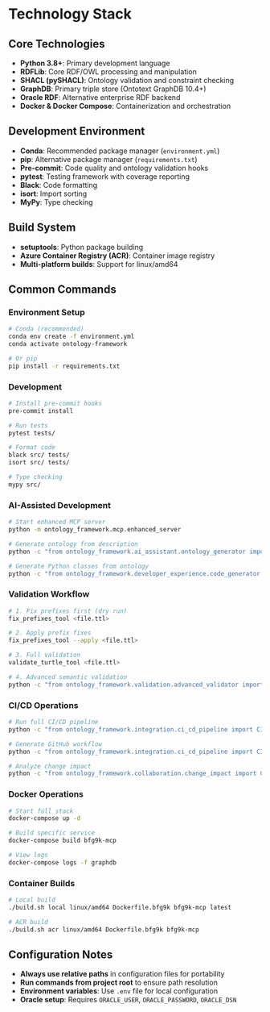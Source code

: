 # Technology Stack

## Core Technologies
- **Python 3.8+**: Primary development language
- **RDFLib**: Core RDF/OWL processing and manipulation
- **SHACL (pySHACL)**: Ontology validation and constraint checking
- **GraphDB**: Primary triple store (Ontotext GraphDB 10.4+)
- **Oracle RDF**: Alternative enterprise RDF backend
- **Docker & Docker Compose**: Containerization and orchestration

## Development Environment
- **Conda**: Recommended package manager (`environment.yml`)
- **pip**: Alternative package manager (`requirements.txt`)
- **Pre-commit**: Code quality and ontology validation hooks
- **pytest**: Testing framework with coverage reporting
- **Black**: Code formatting
- **isort**: Import sorting
- **MyPy**: Type checking

## Build System
- **setuptools**: Python package building
- **Azure Container Registry (ACR)**: Container image registry
- **Multi-platform builds**: Support for linux/amd64

## Common Commands

### Environment Setup
```bash
# Conda (recommended)
conda env create -f environment.yml
conda activate ontology-framework

# Or pip
pip install -r requirements.txt
```

### Development
```bash
# Install pre-commit hooks
pre-commit install

# Run tests
pytest tests/

# Format code
black src/ tests/
isort src/ tests/

# Type checking
mypy src/
```

### AI-Assisted Development
```bash
# Start enhanced MCP server
python -m ontology_framework.mcp.enhanced_server

# Generate ontology from description
python -c "from ontology_framework.ai_assistant.ontology_generator import OntologyGenerator; og = OntologyGenerator(); print(og.generate_from_description('A library system with books and authors'))"

# Generate Python classes from ontology
python -c "from ontology_framework.developer_experience.code_generator import CodeGenerator; cg = CodeGenerator(); cg.generate_python_classes('ontology.ttl')"
```

### Validation Workflow
```bash
# 1. Fix prefixes first (dry run)
fix_prefixes_tool <file.ttl>

# 2. Apply prefix fixes
fix_prefixes_tool --apply <file.ttl>

# 3. Full validation
validate_turtle_tool <file.ttl>

# 4. Advanced semantic validation
python -c "from ontology_framework.validation.advanced_validator import AdvancedValidator; av = AdvancedValidator(); print(av.semantic_consistency_check(graph))"
```

### CI/CD Operations
```bash
# Run full CI/CD pipeline
python -c "from ontology_framework.integration.ci_cd_pipeline import CICDPipeline; pipeline = CICDPipeline(); pipeline.run_pipeline(['ontology.ttl'])"

# Generate GitHub workflow
python -c "from ontology_framework.integration.ci_cd_pipeline import CICDPipeline; pipeline = CICDPipeline(); pipeline.generate_github_workflow('.')"

# Analyze change impact
python -c "from ontology_framework.collaboration.change_impact import ChangeImpactAnalyzer; cia = ChangeImpactAnalyzer(); cia.analyze_change_impact(old_graph, new_graph)"
```

### Docker Operations
```bash
# Start full stack
docker-compose up -d

# Build specific service
docker-compose build bfg9k-mcp

# View logs
docker-compose logs -f graphdb
```

### Container Builds
```bash
# Local build
./build.sh local linux/amd64 Dockerfile.bfg9k bfg9k-mcp latest

# ACR build
./build.sh acr linux/amd64 Dockerfile.bfg9k bfg9k-mcp
```

## Configuration Notes
- **Always use relative paths** in configuration files for portability
- **Run commands from project root** to ensure path resolution
- **Environment variables**: Use `.env` file for local configuration
- **Oracle setup**: Requires `ORACLE_USER`, `ORACLE_PASSWORD`, `ORACLE_DSN`